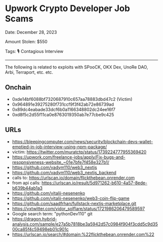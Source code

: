 # Upwork Crypto Developer Job Scams

Date: December 28, 2023

Amount Stolen: $550

Tags: 🎙️ Contagious Interview

---


The following is related to exploits with SPooCK, OKX Dex, UnoRe DAO, Arbi, Terraport, etc. etc.

## Onchain

- 0xde14bf6088bf7320687910c657aa78883dbd47c2 (Victim)
- 0x964891e39275280f731ccf9f3f42ab72e86739ad
- 0x89dc4eabade33dcf6b0a1166348802dc24ee16f7
- 0xd8f5c2d55f11ca0e8763019350ab7e77cbe9c425


## URLs

- https://bleepingcomputer.com/news/security/blockchain-devs-wallet-emptied-in-job-interview-using-npm-package/
- victim: https://twitter.com/muratctp/status/1739224777955369420
- https://upwork.com/freelance-jobs/apply/Fix-bugs-and-resopnsiveness-website_~01e7bfe7f458e327b1/
- https://github.com/vadym110/web3_nextjs
- https://github.com/vadym110/web3_nextjs_backend
- calls to: https://urlscan.io/domain/flickthebean.onrender.com
- from api calls: https://urlscan.io/result/5d971262-b610-4a57-8ede-b639b44ab1a3
- https://github.com/vitalii-nesenenko
- https://github.com/vitalii-nesenenko/web3-coin-flip-game
- https://github.com/saadfrhan/fullstack-nextjs-marketplace.git
- https://vxtwitter.com/vidor_solflare/status/1721986206479589597
- Google search term: "pythonDev110" git
- https://dragon.hybrid-analysis.com/sample/e27a5b7818be3a5942d57c0984f904f3cdd5c9d3500ca85f4c59498eb01c901c
- https://urlscan.io/search/#domain:%22flickthebean.onrender.com%22


